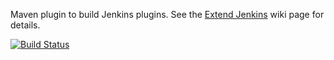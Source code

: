 Maven plugin to build Jenkins plugins.
See the [Extend Jenkins](https://wiki.jenkins-ci.org/display/JENKINS/Extend+Jenkins) wiki page for details.

[![Build Status](https://buildhive.cloudbees.com/job/jenkinsci/job/maven-hpi-plugin/badge/icon)](https://buildhive.cloudbees.com/job/jenkinsci/job/maven-hpi-plugin/)
